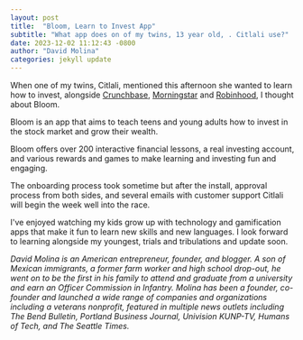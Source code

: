 ```yaml
---
layout: post
title:  "Bloom, Learn to Invest App"
subtitle: "What app does on of my twins, 13 year old, . Citlali use?"
date: 2023-12-02 11:12:43 -0800
author: "David Molina"
categories: jekyll update
---
```


When one of my twins, Citlali, mentioned this afternoon she wanted to learn how to invest, alongside [Crunchbase](https://www.crunchbase.com/), [Morningstar](https://www.morningstar.com/) and [Robinhood](https://robinhood.com/us/en/), I thought about Bloom.

Bloom is an app that aims to teach teens and young adults how to invest in the stock market and grow their wealth.

Bloom offers over 200 interactive financial lessons, a real investing account, and various rewards and games to make learning and investing fun and engaging.

The onboarding process took sometime but after the install, approval process from both sides, and several emails with customer support Citlali will begin the week well into the race.

I've enjoyed watching my kids grow up with technology and gamification apps that make it fun to learn new skills and new languages. I look forward to learning alongside my youngest, trials and tribulations and update soon.

*David Molina is an American entrepreneur, founder, and blogger. A son of Mexican immigrants, a former farm worker and high school drop-out, he went on to be the first in his family to attend and graduate from a university and earn an Officer Commission in Infantry. Molina has been a founder, co-founder and launched a wide range of companies and organizations including a veterans nonprofit, featured in multiple news outlets including The Bend Bulletin, Portland Business Journal, Univision KUNP-TV, Humans of Tech, and The Seattle Times.*
